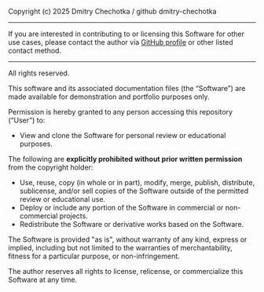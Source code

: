 Copyright (c) 2025 Dmitry Chechotka / github dmitry-chechotka

---

If you are interested in contributing to or licensing this Software for other use cases, please contact the author via [GitHub profile](https://github.com/yourusername) or other listed contact method.

---

All rights reserved.

This software and its associated documentation files (the “Software”) are made available for demonstration and portfolio purposes only.

Permission is hereby granted to any person accessing this repository (“User”) to:

- View and clone the Software for personal review or educational purposes.

The following are **explicitly prohibited without prior written permission** from the copyright holder:

- Use, reuse, copy (in whole or in part), modify, merge, publish, distribute, sublicense, and/or sell copies of the Software outside of the permitted review or educational use.
- Deploy or include any portion of the Software in commercial or non-commercial projects.
- Redistribute the Software or derivative works based on the Software.

The Software is provided "as is", without warranty of any kind, express or implied, including but not limited to the warranties of merchantability, fitness for a particular purpose, or non-infringement.

The author reserves all rights to license, relicense, or commercialize this Software at any time.
